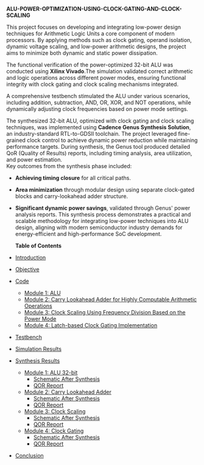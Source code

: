 **ALU-POWER-OPTIMIZATION-USING-CLOCK-GATING-AND-CLOCK-SCALING**


This project focuses on developing and integrating low-power design techniques for Arithmetic Logic Units a core component of modern processors. By applying methods such as clock gating, operand isolation, dynamic voltage scaling, and low-power arithmetic designs, the project aims to minimize both dynamic and static power dissipation.

The functional verification of the power-optimized 32-bit ALU was conducted using **Xilinx Vivado**.The simulation validated correct arithmetic and logic operations across different power modes, ensuring functional integrity with clock gating and clock scaling mechanisms integrated.

A comprehensive testbench stimulated the ALU under various scenarios, including addition, subtraction, AND, OR, XOR, and NOT operations, while dynamically adjusting clock frequencies based on power mode settings.

The synthesized 32-bit ALU, optimized with clock gating and clock scaling techniques, was implemented using **Cadence Genus Synthesis Solution**, an industry-standard RTL-to-GDSII toolchain. The project leveraged fine-grained clock control to achieve dynamic power reduction while maintaining performance targets. During synthesis, the Genus tool produced detailed QoR (Quality of Results) reports, including timing analysis, area utilization, and power estimation.  
Key outcomes from the synthesis phase included:
- **Achieving timing closure** for all critical paths.
- **Area minimization** through modular design using separate clock-gated blocks and carry-lookahead adder structure.
- **Significant dynamic power savings**, validated through Genus' power analysis reports.
This synthesis process demonstrates a practical and scalable methodology for integrating low-power techniques into ALU design, aligning with modern semiconductor industry demands for energy-efficient and high-performance SoC development.


  **Table of Contents** 

- [Introduction](#introduction)
- [Objective](#objective)
- [Code](#code)
  - [Module 1: ALU](#module-1-alu)
  - [Module 2: Carry Lookahead Adder for Highly Computable Arithmetic Operations](#module-2-carry-lookahead-adder-for-highly-computable-arithmetic-operations)
  - [Module 3: Clock Scaling Using Frequency Division Based on the Power Mode](#module-3-clock-scaling-using-frequency-division-based-on-the-power-mode)
  - [Module 4: Latch-based Clock Gating Implementation](#module-4-latch-based-clock-gating-implementation)
- [Testbench](#testbench)
- [Simulation Results](#simulation-results)
- [Synthesis Results](#synthesis-results)
  - [Module 1: ALU 32-bit](#module-1-alu-32-bit)
    - [Schematic After Synthesis](#schematic-after-synthesis)
    - [QOR Report](#qor-report)
  - [Module 2: Carry Lookahead Adder](#module-2-carry-lookahead-adder)
    - [Schematic After Synthesis](#schematic-after-synthesis-1)
    - [QOR Report](#qor-report-1)
  - [Module 3: Clock Scaling](#module-3-clock-scaling)
    - [Schematic After Synthesis](#schematic-after-synthesis-2)
    - [QOR Report](#qor-report-2)
  - [Module 4: Clock Gating](#module-4-clock-gating)
    - [Schematic After Synthesis](#schematic-after-synthesis-3)
    - [QOR Report](#qor-report-3)
- [Conclusion](#conclusion)
